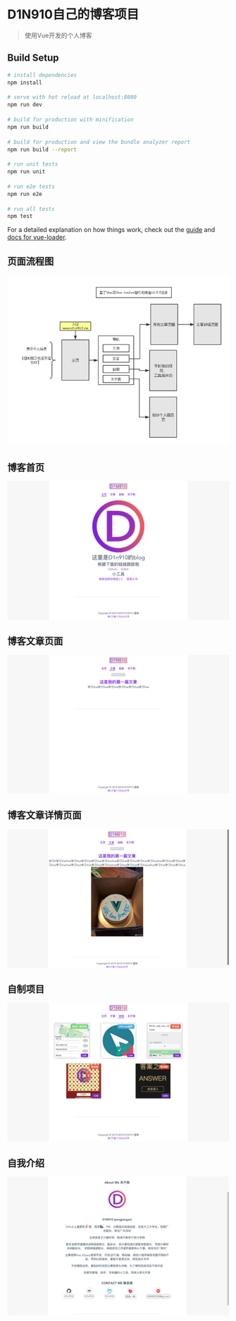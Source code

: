 # D1N910自己的博客项目

> 使用Vue开发的个人博客

## Build Setup

``` bash
# install dependencies
npm install

# serve with hot reload at localhost:8080
npm run dev

# build for production with minification
npm run build

# build for production and view the bundle analyzer report
npm run build --report

# run unit tests
npm run unit

# run e2e tests
npm run e2e

# run all tests
npm test
```

For a detailed explanation on how things work, check out the [guide](http://vuejs-templates.github.io/webpack/) and [docs for vue-loader](http://vuejs.github.io/vue-loader).


## 页面流程图
![博客页面流程图](https://github.com/D1N910/my-image/blob/master/myblog/01.jpg?raw=true)

## 博客首页
![博客首页图](https://github.com/D1N910/my-image/blob/master/myblog/02.png?raw=true)

## 博客文章页面
![博客文章页面](https://github.com/D1N910/my-image/blob/master/myblog/04.png?raw=true)

## 博客文章详情页面
![博客文章详情页面](https://github.com/D1N910/my-image/blob/master/myblog/05.png?raw=true)

## 自制项目
![自制项目](https://github.com/D1N910/my-image/blob/master/myblog/07.png?raw=true)

## 自我介绍
![自我介绍](https://github.com/D1N910/my-image/blob/master/myblog/06.png?raw=true)
